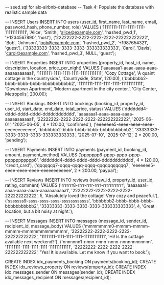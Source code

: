 -- seed.sql for alx-airbnb-database
-- Task 4: Populate the database with realistic sample data

-- INSERT Users
INSERT INTO users (user_id, first_name, last_name, email, password_hash, phone_number, role)
VALUES
  ('11111111-1111-1111-1111-111111111111', 'Alice', 'Smith', 'alice@example.com', 'hashed_pwd_1', '+1234567890', 'host'),
  ('22222222-2222-2222-2222-222222222222', 'Bob', 'Johnson', 'bob@example.com', 'hashed_pwd_2', '+1987654321', 'guest'),
  ('33333333-3333-3333-3333-333333333333', 'Carol', 'Davis', 'carol@example.com', 'hashed_pwd_3', NULL, 'guest');

-- INSERT Properties
INSERT INTO properties (property_id, host_id, name, description, location, price_per_night)
VALUES
  ('aaaaaaa1-aaaa-aaaa-aaaa-aaaaaaaaaaa1', '11111111-1111-1111-1111-111111111111', 'Cozy Cottage', 'A quaint cottage in the countryside.', 'Countryside, State', 120.00),
  ('bbbbbbb2-bbbb-bbbb-bbbb-bbbbbbbbbbb2', '11111111-1111-1111-1111-111111111111', 'Downtown Apartment', 'Modern apartment in the city center.', 'City Center, Metropolis', 200.00);

-- INSERT Bookings
INSERT INTO bookings (booking_id, property_id, user_id, start_date, end_date, total_price, status)
VALUES
  ('ddddddd4-dddd-dddd-dddd-dddddddddddd', 'aaaaaaa1-aaaa-aaaa-aaaa-aaaaaaaaaaa1', '22222222-2222-2222-2222-222222222222', '2025-06-01', '2025-06-05', 4 * 120.00, 'confirmed'),
  ('eeeeeee5-eeee-eeee-eeee-eeeeeeeeeeee', 'bbbbbbb2-bbbb-bbbb-bbbb-bbbbbbbbbbb2', '33333333-3333-3333-3333-333333333333', '2025-07-10', '2025-07-12', 2 * 200.00, 'pending');

-- INSERT Payments
INSERT INTO payments (payment_id, booking_id, amount, payment_method)
VALUES
  ('ppppppp6-pppp-pppp-pppp-ppppppppppp6', 'ddddddd4-dddd-dddd-dddd-dddddddddddd', 4 * 120.00, 'credit_card'),
  ('qqqqqqq7-qqqq-qqqq-qqqq-qqqqqqqqqqq7', 'eeeeeee5-eeee-eeee-eeee-eeeeeeeeeeee', 2 * 200.00, 'paypal');

-- INSERT Reviews
INSERT INTO reviews (review_id, property_id, user_id, rating, comment)
VALUES
  ('rrrrrrr8-rrrr-rrrr-rrrr-rrrrrrrrrrrr', 'aaaaaaa1-aaaa-aaaa-aaaa-aaaaaaaaaaa1', '22222222-2222-2222-2222-222222222222', 5, 'Absolutely loved the cottage! Very cozy and peaceful.'),
  ('sssssss9-ssss-ssss-ssss-ssssssssssss', 'bbbbbbb2-bbbb-bbbb-bbbb-bbbbbbbbbbb2', '33333333-3333-3333-3333-333333333333', 4, 'Great location, but a bit noisy at night.');

-- INSERT Messages
INSERT INTO messages (message_id, sender_id, recipient_id, message_body)
VALUES
  ('mmmmmmm0-mmmm-mmmm-mmmm-mmmmmmmmmmmm', '22222222-2222-2222-2222-222222222222', '11111111-1111-1111-1111-111111111111', 'Hi! Is the cottage available next weekend?'),
  ('nnnnnnn1-nnnn-nnnn-nnnn-nnnnnnnnnnnn', '11111111-1111-1111-1111-111111111111', '22222222-2222-2222-2222-222222222222', 'Yes! It is available. Let me know if you want to book.');

CREATE INDEX idx_payments_booking ON payments(booking_id);
CREATE INDEX idx_reviews_property ON reviews(property_id);
CREATE INDEX idx_messages_sender ON messages(sender_id);
CREATE INDEX idx_messages_recipient ON messages(recipient_id);
